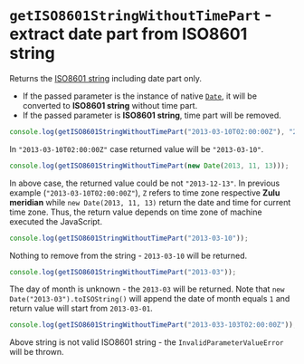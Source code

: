 # `getISO8601StringWithoutTimePart` - extract date part from ISO8601 string

Returns the [ISO8601 string](https://en.wikipedia.org/wiki/ISO_8601) including date part only.

* If the passed parameter is the instance of native [`Date`](https://developer.mozilla.org/en-US/docs/Web/JavaScript/Reference/Global_Objects/Date),
  it will be converted to **ISO8601 string** without time part.
* If the passed parameter is **ISO8601 string**, time part will be removed.


```typescript
console.log(getISO8601StringWithoutTimePart("2013-03-10T02:00:00Z"), "2013-03-10")
```

In `"2013-03-10T02:00:00Z"` case returned value will be `"2013-03-10"`.

```typescript
console.log(getISO8601StringWithoutTimePart(new Date(2013, 11, 13)));
```

In above case, the returned value could be not `"2013-12-13"`.
In previous example (`"2013-03-10T02:00:00Z"`), `Z` refers to time zone respective **Zulu meridian** while 
`new Date(2013, 11, 13)` return the date and time for current time zone.
Thus, the return value depends on time zone of machine executed the JavaScript.


```typescript
console.log(getISO8601StringWithoutTimePart("2013-03-10"));
```

Nothing to remove from the string - `2013-03-10` will be returned.


```typescript
console.log(getISO8601StringWithoutTimePart("2013-03"));
```

The day of month is unknown - the `2013-03` will be returned.
Note that `new Date("2013-03").toISOString()` will append the date of month equals `1` and return value will start from
`2013-03-01`.


```typescript
console.log(getISO8601StringWithoutTimePart("2013-033-103T02:00:00Z"));
```

Above string is not valid ISO8601 string - the `InvalidParameterValueError` will be thrown.
